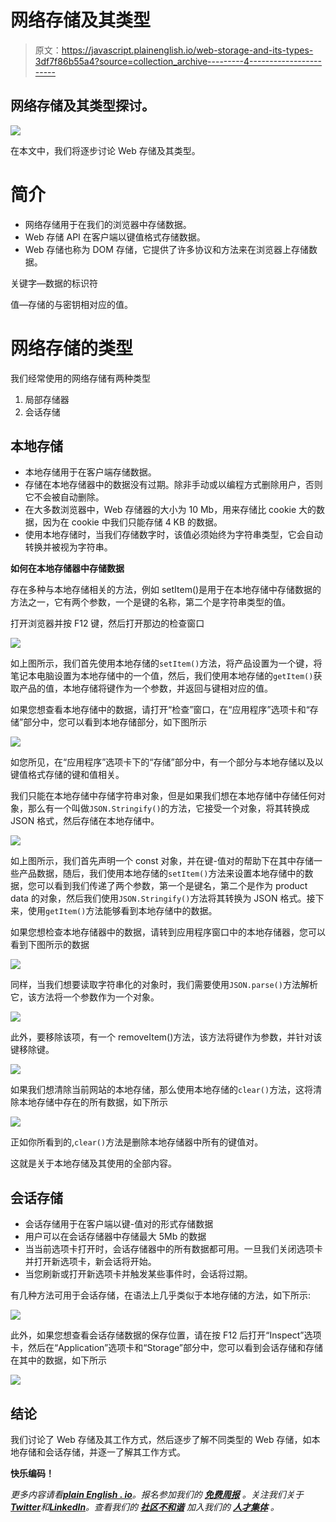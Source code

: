 # 网络存储及其类型

> 原文：<https://javascript.plainenglish.io/web-storage-and-its-types-3df7f86b55a4?source=collection_archive---------4----------------------->

## 网络存储及其类型探讨。

![](img/02fb928bf30a7e404fc739e8bd3ae320.png)

在本文中，我们将逐步讨论 Web 存储及其类型。

# **简介**

*   网络存储用于在我们的浏览器中存储数据。
*   Web 存储 API 在客户端以键值格式存储数据。
*   Web 存储也称为 DOM 存储，它提供了许多协议和方法来在浏览器上存储数据。

关键字—数据的标识符

值—存储的与密钥相对应的值。

# **网络存储的类型**

我们经常使用的网络存储有两种类型

1.  局部存储器
2.  会话存储

## **本地存储**

*   本地存储用于在客户端存储数据。
*   存储在本地存储器中的数据没有过期。除非手动或以编程方式删除用户，否则它不会被自动删除。
*   在大多数浏览器中，Web 存储器的大小为 10 Mb，用来存储比 cookie 大的数据，因为在 cookie 中我们只能存储 4 KB 的数据。
*   使用本地存储时，当我们存储数字时，该值必须始终为字符串类型，它会自动转换并被视为字符串。

**如何在本地存储器中存储数据**

存在多种与本地存储相关的方法，例如 setItem()是用于在本地存储中存储数据的方法之一，它有两个参数，一个是键的名称，第二个是字符串类型的值。

打开浏览器并按 F12 键，然后打开那边的检查窗口

![](img/b4a8957d86a09cd689091c5344d7be9d.png)

如上图所示，我们首先使用本地存储的`setItem()`方法，将产品设置为一个键，将笔记本电脑设置为本地存储中的一个值，然后，我们使用本地存储的`getItem()`获取产品的值，本地存储将键作为一个参数，并返回与键相对应的值。

如果您想查看本地存储中的数据，请打开“检查”窗口，在“应用程序”选项卡和“存储”部分中，您可以看到本地存储部分，如下图所示

![](img/d9073a1e9e131b953e301b25e4cc0fa7.png)

如您所见，在“应用程序”选项卡下的“存储”部分中，有一个部分与本地存储以及以键值格式存储的键和值相关。

我们只能在本地存储中存储字符串对象，但是如果我们想在本地存储中存储任何对象，那么有一个叫做`JSON.Stringify()`的方法，它接受一个对象，将其转换成 JSON 格式，然后存储在本地存储中。

![](img/4a41fb7499fcca32fd7760c61e569dc2.png)

如上图所示，我们首先声明一个 const 对象，并在键-值对的帮助下在其中存储一些产品数据，随后，我们使用本地存储的`setItem()`方法来设置本地存储中的数据，您可以看到我们传递了两个参数，第一个是键名，第二个是作为 product data 的对象，然后我们使用`JSON.Stringify()`方法将其转换为 JSON 格式。接下来，使用`getItem()`方法能够看到本地存储中的数据。

如果您想检查本地存储器中的数据，请转到应用程序窗口中的本地存储器，您可以看到下图所示的数据

![](img/c8047bed4e0440283dc09f0bd3798c9a.png)

同样，当我们想要读取字符串化的对象时，我们需要使用`JSON.parse()`方法解析它，该方法将一个参数作为一个对象。

![](img/630ace4b6f2a4ac631e6215eb823b54e.png)

此外，要移除该项，有一个 removeItem()方法，该方法将键作为参数，并针对该键移除键。

![](img/dfe19b4d3e965aa6813f23f74abdf559.png)

如果我们想清除当前网站的本地存储，那么使用本地存储的`clear()`方法，这将清除本地存储中存在的所有数据，如下所示

![](img/1ac7023ed67c584ddb877cb8fa716312.png)

正如你所看到的,`clear()`方法是删除本地存储器中所有的键值对。

这就是关于本地存储及其使用的全部内容。

## **会话存储**

*   会话存储用于在客户端以键-值对的形式存储数据
*   用户可以在会话存储器中存储最大 5Mb 的数据
*   当当前选项卡打开时，会话存储器中的所有数据都可用。一旦我们关闭选项卡并打开新选项卡，新会话将开始。
*   当您刷新或打开新选项卡并触发某些事件时，会话将过期。

有几种方法可用于会话存储，在语法上几乎类似于本地存储的方法，如下所示:

![](img/a5cdd732bc98213b434d3ac1bacbc10e.png)

此外，如果您想查看会话存储数据的保存位置，请在按 F12 后打开“Inspect”选项卡，然后在“Application”选项卡和“Storage”部分中，您可以看到会话存储和存储在其中的数据，如下所示

![](img/1f3e9ce748a14d207e3c6a57e74ca456.png)

## **结论**

我们讨论了 Web 存储及其工作方式，然后逐步了解不同类型的 Web 存储，如本地存储和会话存储，并逐一了解其工作方式。

**快乐编码！**

*更多内容请看*[***plain English . io***](https://plainenglish.io/)*。报名参加我们的* [***免费周报***](http://newsletter.plainenglish.io/) *。关注我们关于*[***Twitter***](https://twitter.com/inPlainEngHQ)**和*[***LinkedIn***](https://www.linkedin.com/company/inplainenglish/)*。查看我们的* [***社区不和谐***](https://discord.gg/GtDtUAvyhW) *加入我们的* [***人才集体***](https://inplainenglish.pallet.com/talent/welcome) *。**